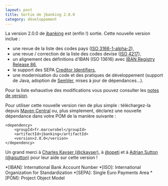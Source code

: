 ```yaml
---
layout: post
title: Sortie de jbanking 2.0.0
category: développement
---
```


La version 2.0.0 de [jbanking](https://github.com/marcwrobel/jbanking) est (enfin !) sortie. Cette
nouvelle version inclue :
* une revue de la liste des codes pays ([ISO 3166-1-alpha-2](https://fr.wikipedia.org/wiki/ISO_3166)),
* une revue / correction de la liste des codes devise ([ISO 4217](https://fr.wikipedia.org/wiki/ISO_4217)),
* un alignement des définitions d’IBAN (ISO 13616) avec
  [IBAN Registry Release 86](https://www.iso13616.org/),
* le support des SEPA [Creditor Identifiers](https://www.europeanpaymentscouncil.eu/document-library/guidance-documents/creditor-identifier-overview),
* une modernisation du code et des pratiques de développement (support de Java, adoption de
  [SemVer](https://semver.org), mises à jour de dépendances…).

Pour la liste exhaustive des modifications vous pouvez consulter les
[notes de version](https://github.com/marcwrobel/jbanking/releases/tag/v2.0.0).

Pour utiliser cette nouvelle version rien de plus simple : téléchargez-la depuis [Maven
Central](https://search.maven.org/artifact/fr.marcwrobel/jbanking/2.0.0/jar) ou, plus simplement,
déclarez une nouvelle dépendance dans votre POM de la manière suivante :

    <dependency>
        <groupId>fr.marcwrobel</groupId>
        <artifactId>jbanking</artifactId>
        <version>2.0.0</version>
    </dependency> 

Un grand merci à [Charles Kayser (@ckayser)](https://github.com/ckayser), à [@opeti](https://github.com/opeti)
et à [Adrian Sutton (@ajsutton)](https://github.com/ajsutton) pour leur aide sur cette version !

*[IBAN]: International Bank Account Number
*[ISO]: International Organization for Standardization
*[SEPA]: Single Euro Payments Area
*[POM]: Project Object Model
